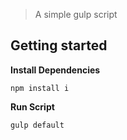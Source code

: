> A simple gulp script



## Getting started

**Install Dependencies**

```shell
npm install i
```

**Run Script**

```shell
gulp default
```

